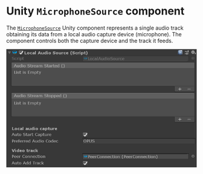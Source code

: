 # Unity `MicrophoneSource` component

The [`MicrophoneSource`](xref:Microsoft.MixedReality.WebRTC.Unity.MicrophoneSource) Unity component represents a single audio track obtaining its data from a local audio capture device (microphone). The component controls both the capture device and the track it feeds.

![The MicrophoneSource Unity component](unity-localaudiosource.png)
